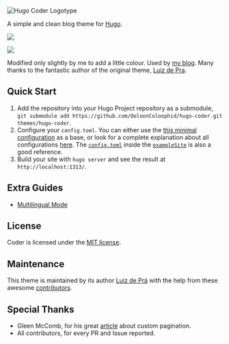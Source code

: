 ![Hugo Coder Logotype](https://github.com/OoloonColoophid/hugo-coder/blob/master/images/logos/logotype-a.png)

A simple and clean blog theme for [Hugo](https://gohugo.io/).

![](https://github.com/OoloonColoophid/hugo-coder/blob/master/images/screenshotIHhome.png)

![](https://github.com/OoloonColoophid/hugo-coder/blob/master/images/screenshotIHpost.png)

Modified only slightly by me to add a little colour. Used by [my blog](http://www.ianhocking.com). Many thanks to the fantastic author of the original theme, [Luiz de Pra](https://github.com/luizdepra).

## Quick Start

1. Add the repository into your Hugo Project repository as a submodule, `git submodule add https://github.com/OoloonColoophid/hugo-coder.git themes/hugo-coder`.
2. Configure your `config.toml`. You can either use the [this minimal configuration](https://github.com/luizdepra/hugo-coder/wiki/Configurations#complete-example) as a base, or look for a complete explanation about all configurations [here](https://github.com/luizdepra/hugo-coder/wiki/Configurations). The [`config.toml`](https://github.com/luizdepra/hugo-coder/blob/master/exampleSite/config.toml) inside the [`exampleSite`](https://github.com/luizdepra/hugo-coder/tree/master/exampleSite) is also a good reference.
3. Build your site with `hugo server` and see the result at `http://localhost:1313/`.

## Extra Guides

* [Multilingual Mode](https://github.com/luizdepra/hugo-coder/wiki/Multilingual-Mode)

## License

Coder is licensed under the [MIT license](https://github.com/luizdepra/hugo-coder/blob/master/LICENSE.md).

## Maintenance

This theme is maintained by its author [Luiz de Prá](https://github.com/luizdepra) with the help from these awesome [contributors](CONTRIBUTORS.md).

## Special Thanks

- Gleen McComb, for his great [article](https://glennmccomb.com/articles/how-to-build-custom-hugo-pagination/) about custom pagination.
- All contributors, for every PR and Issue reported.
